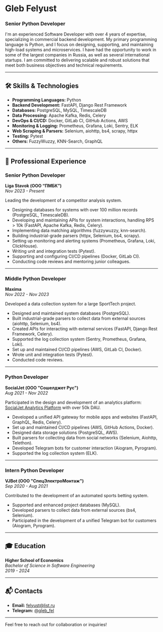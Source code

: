 # Gleb Felyust
### Senior Python Developer

I'm an experienced Software Developer with over 4 years of expertise, specializing in commercial backend development. My primary programming language is Python, and I focus on designing, supporting, and maintaining high-load systems and microservices. I have had the opportunity to work in some of the largest companies in Russia, as well as several international startups. I am committed to delivering scalable and robust solutions that meet both business objectives and technical requirements.

---

## 🛠️ Skills & Technologies

- **Programming Languages:** Python
- **Backend Development:** FastAPI, Django Rest Framework
- **Databases:** PostgreSQL, MySQL, TimescaleDB
- **Data Processing:** Apache Kafka, Redis, Celery
- **DevOps & CI/CD:** Docker, GitLab CI, GitHub Actions, AWS
- **Monitoring & Logging:** Prometheus, Grafana, Loki, Sentry, ELK
- **Web Scraping & Parsers:** Selenium, aiohttp, bs4, scrapy, httpx
- **Testing:** Pytest
- **Others:** FuzzyWuzzy, KNN-Search, GraphQL

---

## 💼 Professional Experience

### **Senior Python Developer**  
**Liga Stavok (ООО “ПМБК”)**  
*Nov 2023 - Present*  

Leading the development of a competitor analysis system.
- Designing databases for systems with over 100 million records (PostgreSQL, TimescaleDB).
- Developing and maintaining APIs for system interactions, handling RPS > 10k (FastAPI, Apache Kafka, Redis, Celery).
- Implementing data matching algorithms (fuzzywuzzy, knn-search).
- Building industrial-grade parsers (httpx, Selenium, bs4, scrapy).
- Setting up monitoring and alerting systems (Prometheus, Grafana, Loki, ClickHouse).
- Writing unit and integration tests (Pytest).
- Supporting and configuring CI/CD pipelines (Docker, GitLab CI).
- Conducting code reviews and mentoring junior colleagues.

---

### **Middle Python Developer**  
**Maxima**  
*Nov 2022 - Nov 2023*  

Developed a data collection system for a large SportTech project.
- Designed and maintained system databases (PostgreSQL).
- Built industrial-grade parsers to collect data from external sources (aiohttp, Selenium, bs4).
- Created APIs for interacting with external services (FastAPI, Django Rest Framework, Celery).
- Supported the log collection system (Sentry, Prometheus, Grafana, Loki).
- Set up and maintained CI/CD pipelines (AWS, GitLab CI, Docker).
- Wrote unit and integration tests (Pytest).
- Conducted code reviews.

---

### **Python Developer**  
**SocialJet (ООО "Сошелджет Рус")**  
*Aug 2021 - Nov 2022*  

Participated in the design and development of an analytics platform: [SocialJet Analytics Platform](https://data.socialjet.pro) with over 50k DAU.
- Developed a unified API gateway for mobile apps and websites (FastAPI, GraphQL, Redis, Celery).
- Set up and maintained CI/CD pipelines (AWS, GitHub Actions, Docker).
- Designed data storage solutions (PostgreSQL, AWS).
- Built parsers for collecting data from social networks (Selenium, Aiohttp, Telethon).
- Developed Telegram bots for customer interaction (Aiogram, Pyrogram).
- Supported the log collection system (ELK).

---

### **Intern Python Developer**  
**VJBot (ООО "СпецЭлектроМонтаж")**  
*Sep 2020 - Aug 2021*  

Contributed to the development of an automated sports betting system.
- Supported and enhanced project databases (MySQL).
- Developed parsers to collect data from external sources (bs4, Selenium).
- Participated in the development of a unified Telegram bot for customers (Aiogram, Pyrogram).

---

## 🎓 Education

**Higher School of Economics**  
*Bachelor of Science in Software Engineering*  
*2019 - 2024*  

---

## 📬 Contacts
- **Email:** felyust@list.ru   
- **Telegram:** [@gleb_fel](https://t.me/gleb_fel)  

---

Feel free to reach out for collaboration or inquiries!

